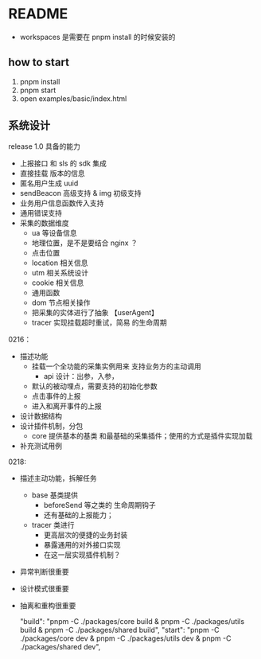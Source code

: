 # README

- workspaces 是需要在 pnpm install 的时候安装的

## how to start

1. pnpm install
2. pnpm start
3. open examples/basic/index.html

## 系统设计

release 1.0 具备的能力

- 上报接口 和 sls 的 sdk 集成
- 直接挂载 版本的信息
- 匿名用户生成 uuid
- sendBeacon 高级支持 & img 初级支持
- 业务用户信息函数传入支持
- 通用错误支持
- 采集的数据维度
  - ua 等设备信息
  - 地理位置，是不是要结合 nginx ？
  - 点击位置
  - location 相关信息
  - utm 相关系统设计
  - cookie 相关信息
  - 通用函数
  - dom 节点相关操作
  - 把采集的实体进行了抽象 【userAgent】
  - tracer 实现挂载超时重试，简易 的生命周期

0216：

- 描述功能
  - 挂载一个全功能的采集实例用来 支持业务方的主动调用
    - api 设计：出参，入参，
  - 默认的被动埋点，需要支持的初始化参数
  - 点击事件的上报
  - 进入和离开事件的上报
- 设计数据结构
- 设计插件机制，分包
  - core 提供基本的基类 和最基础的采集插件；使用的方式是插件实现加载
- 补充测试用例

0218:

- 描述主动功能，拆解任务
  - base 基类提供
    - beforeSend 等之类的 生命周期钩子
    - 还有基础的上报能力；
  - tracer 类进行
    - 更高层次的便捷的业务封装
    - 暴露通用的对外接口实现
    - 在这一层实现插件机制？
- 异常判断很重要
- 设计模式很重要
- 抽离和重构很重要

  "build": "pnpm -C ./packages/core build & pnpm -C ./packages/utils build & pnpm -C ./packages/shared build",
  "start": "pnpm -C ./packages/core dev & pnpm -C ./packages/utils dev & pnpm -C ./packages/shared dev",

